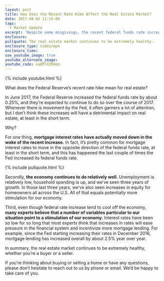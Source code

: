 ```yaml
---
layout: post
title: How Does the Recent Rate Hike Affect the Real Estate Market?
date: 2017-08-02 11:15:00
tags:
  - Market Update
excerpt: 'Despite some misgivings, the recent federal funds rate increase is actually a good thing for our real estate market. Allow me to explain why.'
enclosure:
pullquote: The real estate market continues to be extremely healthy.
enclosure_type: video/mp4
enclosure_time:
use_youtube_image: true
youtube_alternate_image:
youtube_code: va8PlXZHOeo
---
```



{% include youtube.html %}

What does the Federal Reserve’s recent rate hike mean for real estate?

In June 2017, the Federal Reserve increased the federal funds rate by about 0.25%, and they’re expected to continue to do so over the course of 2017. Whenever there is movement by the Fed, it often garners a lot of attention, but I don’t think these increases will have a detrimental impact on real estate, at least in the short term.

Why?

For one thing, **mortgage interest rates have actually moved down in the wake of the recent increase.** In fact, it’s pretty common for mortgage interest rates to move in the opposite direction of the federal funds rate, at least in the short term, and this has happened the last couple of times the Fed increased its federal funds rate.

{% include pullquote.html %}

Secondly, **the economy continues to do relatively well.** Unemployment is relatively low, household spending is up, and we’ve seen three years of growth. In those last three years, we’ve also seen increases in equity for homeowners all across the U.S. All of that equals potentially more stimulation for our economy.

Third, even though federal rate increase tend to cool off the economy, **many experts believe that a number of variables particular to our situation point to a stimulation of our economy.** Interest rates have been so low for so long that most experts think that increases in rates will ease pressure in the financial system and incentivize more mortgage lending. For example, since the Fed starting increasing their rates in December 2016, mortgage lending has increased overall by about 2.5% year over year.

In summary, the real estate market continues to be extremely healthy, whether you’re a buyer or a seller.

If you’re thinking about buying or selling a home or have any questions, please don’t hesitate to reach out to us by phone or email. We’d be happy to take care of you.